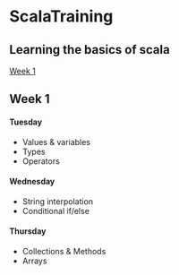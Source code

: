 # ScalaTraining

## Learning the basics of scala

[Week 1](#Week-1)



## Week 1
#### Tuesday
- Values & variables 
- Types
- Operators 

#### Wednesday 
- String interpolation 
- Conditional if/else

#### Thursday 
- Collections & Methods
- Arrays